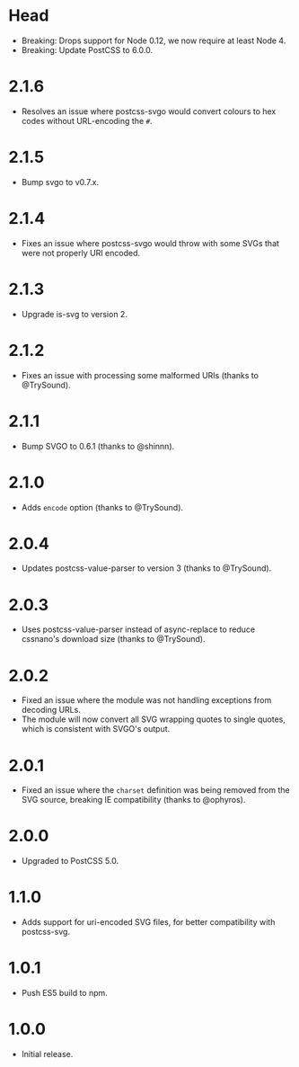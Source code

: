 # Head

* Breaking: Drops support for Node 0.12, we now require at least Node 4.
* Breaking: Update PostCSS to 6.0.0.

# 2.1.6

* Resolves an issue where postcss-svgo would convert colours to hex codes
  without URL-encoding the `#`.

# 2.1.5

* Bump svgo to v0.7.x.

# 2.1.4

* Fixes an issue where postcss-svgo would throw with some SVGs that were
  not properly URI encoded.

# 2.1.3

* Upgrade is-svg to version 2.

# 2.1.2

* Fixes an issue with processing some malformed URIs (thanks to @TrySound).

# 2.1.1

* Bump SVGO to 0.6.1 (thanks to @shinnn).

# 2.1.0

* Adds `encode` option (thanks to @TrySound).

# 2.0.4

* Updates postcss-value-parser to version 3 (thanks to @TrySound).

# 2.0.3

* Uses postcss-value-parser instead of async-replace to reduce cssnano's
  download size (thanks to @TrySound).

# 2.0.2

* Fixed an issue where the module was not handling exceptions from
  decoding URLs.
* The module will now convert all SVG wrapping quotes to single quotes, which
  is consistent with SVGO's output.

# 2.0.1

* Fixed an issue where the `charset` definition was being removed from the
  SVG source, breaking IE compatibility (thanks to @ophyros).

# 2.0.0

* Upgraded to PostCSS 5.0.

# 1.1.0

* Adds support for uri-encoded SVG files, for better compatibility
  with postcss-svg.

# 1.0.1

* Push ES5 build to npm.

# 1.0.0

* Initial release.
